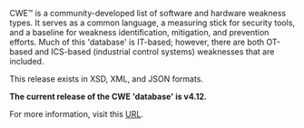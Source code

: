 CWE™ is a community-developed list of software and hardware weakness types. It serves as a common language, a measuring stick for security tools, and a baseline for weakness identification, mitigation, and prevention efforts. Much of this 'database' is IT-based; however, there are both OT-based and ICS-based (industrial control systems) weaknesses that are included.

This release exists in XSD, XML, and JSON formats.

**The current release of the CWE 'database' is v4.12.** 

For more information, visit this [URL](https://cwe.mitre.org/index.html).
